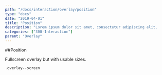 ```yaml
---
path: "/docs/interaction/overlay/position"
type: "docs"
date: "2019-04-01"
title: "Position"
description: "Lorem ipsum dolor sit amet, consectetur adipiscing elit. Nunc tempus laoreet leo sit amet iaculis."
categories: ["300-Interaction"]
parent: "Overlay"
---
```


##Position

Fullscreen overlay but with usable sizes.

`.overlay--screen`

<demo>
  <demovanilla src="demos/inline/docs/interaction/overlay/position" name="position">
  </demovanilla>
</demo>
